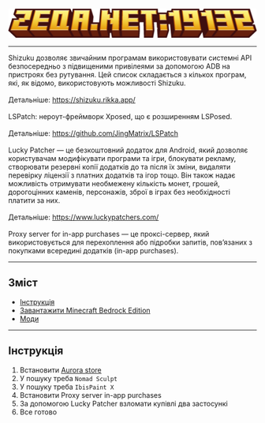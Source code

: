 ![](IMG/zeqa.net.png)
***
Shizuku дозволяє звичайним програмам використовувати системні API безпосередньо з підвищеними привілеями за допомогою ADB на пристроях без рутування. Цей список складається з кількох програм, які, як відомо, використовують можливості Shizuku.
<br><br>
Детальніше: https://shizuku.rikka.app/
<br><br>
LSPatch: нероут-фреймворк Xposed, що є розширенням LSPosed.
<br><br>
Детальніше: https://github.com/JingMatrix/LSPatch
<br><br>
Lucky Patcher — це безкоштовний додаток для Android, який дозволяє користувачам модифікувати програми та ігри, блокувати рекламу, створювати резервні копії додатків до та після їх зміни, видаляти перевірку ліцензії з платних додатків та ігор тощо. Він також надає можливість отримувати необмежену кількість монет, грошей, дорогоцінних каменів, персонажів, зброї в іграх без необхідності платити за них.
<br><br>
Детальніше: https://www.luckypatchers.com/
<br><br>
Proxy server for in-app purchases — це проксі-сервер, який використовується для перехоплення або підробки запитів, пов’язаних з покупками всередині додатків (in-app purchases).
***
## Зміст
- [Інструкція](#інструкція)
- [Завантажити Minecraft Bedrock Edition](#download-mcpe)
- [Моди](#mods)
***
## Інструкція
1. Встановити [Aurora store](https://f-droid.org/packages/com.aurora.store/)
2. У пошуку треба `Nomad Sculpt`
3. У пошуку треба `IbisPaint X`
4. Встановити Proxy server in-app purchases
5. За допомогою Lucky Patcher взломати купівлі два застосункі
6. Все готово
